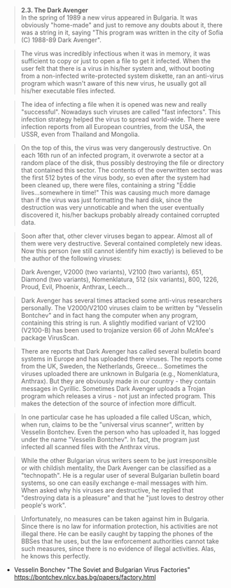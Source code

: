

>**2.3. The Dark Avenger**<br>
>In the spring of 1989 a new virus appeared in Bulgaria. It was obviously "home-made" and just to remove any doubts about it, there was a string in it, saying "This program was written in the city of Sofia (C) 1988-89 Dark Avenger".

>The virus was incredibly infectious when it was in memory, it was sufficient to copy or just to open a file to get it infected. When the user felt that there is a virus in his/her system and, without booting from a non-infected write-protected system diskette, ran an anti-virus program which wasn't aware of this new virus, he usually got all his/her executable files infected.

>The idea of infecting a file when it is opened was new and really "successful". Nowadays such viruses are called "fast infectors". This infection strategy helped the virus to spread world-wide. There were infection reports from all European countries, from the USA, the USSR, even from Thailand and Mongolia.

>On the top of this, the virus was very dangerously destructive. On each 16th run of an infected program, it overwrote a sector at a random place of the disk, thus possibly destroying the file or directory that contained this sector. The contents of the overwritten sector was the first 512 bytes of the virus body, so even after the system had been cleaned up, there were files, containing a string "Eddie lives...somewhere in time!" This was causing much more damage than if the virus was just formatting the hard disk, since the destruction was very unnoticable and when the user eventually discovered it, his/her backups probably already contained corrupted data.

>Soon after that, other clever viruses began to appear. Almost all of them were very destructive. Several contained completely new ideas. Now this person (we still cannot identify him exactly) is believed to be the author of the following viruses:

>Dark Avenger, V2000 (two variants), V2100 (two variants), 651, Diamond (two variants), Nomenklatura, 512 (six variants), 800, 1226, Proud, Evil, Phoenix, Anthrax, Leech...

>Dark Avenger has several times attacked some anti-virus researchers personally. The V2000/V2100 viruses claim to be written by "Vesselin Bontchev" and in fact hang the computer when any program, containing this string is run. A slightly modified variant of V2100 (V2100-B) has been used to trojanize version 66 of John McAfee's package VirusScan.

>There are reports that Dark Avenger has called several bulletin board systems in Europe and has uploaded there viruses. The reports come from the UK, Sweden, the Netherlands, Greece... Sometimes the viruses uploaded there are unknown in Bulgaria (e.g., Nomenklatura, Anthrax). But they are obviously made in our country - they contain messages in Cyrillic. Sometimes Dark Avenger uploads a Trojan program which releases a virus - not just an infected program. This makes the detection of the source of infection more difficult.

>In one particular case he has uploaded a file called UScan, which, when run, claims to be the "universal virus scanner", written by Vesselin Bontchev. Even the person who has uploaded it, has logged under the name "Vesselin Bontchev". In fact, the program just infected all scanned files with the Anthrax virus.

>While the other Bulgarian virus writers seem to be just irresponsible or with childish mentality, the Dark Avenger can be classified as a "technopath". He is a regular user of several Bulgarian bulletin board systems, so one can easily exchange e-mail messages with him. When asked why his viruses are destructive, he replied that "destroying data is a pleasure" and that he "just loves to destroy other people's work".

>Unfortunately, no measures can be taken against him in Bulgaria. Since there is no law for information protection, his activities are not illegal there. He can be easily caught by tapping the phones of the BBSes that he uses, but the law enforcement authorities cannot take such measures, since there is no evidence of illegal activities. Alas, he knows this perfectly.

- Vesselin Bonchev "The Soviet and Bulgarian Virus Factories"
https://bontchev.nlcv.bas.bg/papers/factory.html
